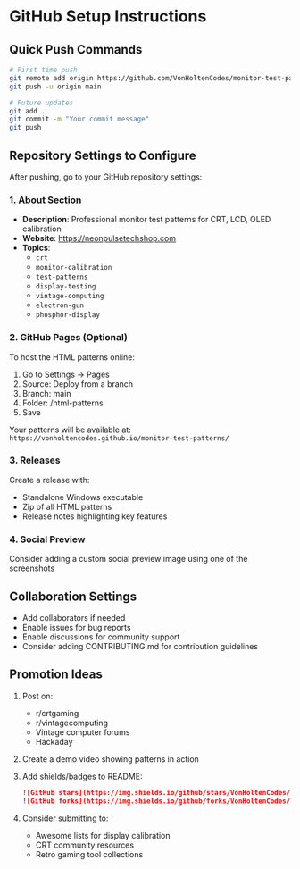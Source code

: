 # GitHub Setup Instructions

## Quick Push Commands

```bash
# First time push
git remote add origin https://github.com/VonHoltenCodes/monitor-test-patterns.git
git push -u origin main

# Future updates
git add .
git commit -m "Your commit message"
git push
```

## Repository Settings to Configure

After pushing, go to your GitHub repository settings:

### 1. About Section
- **Description**: Professional monitor test patterns for CRT, LCD, OLED calibration
- **Website**: https://neonpulsetechshop.com
- **Topics**: 
  - `crt`
  - `monitor-calibration`
  - `test-patterns`
  - `display-testing`
  - `vintage-computing`
  - `electron-gun`
  - `phosphor-display`

### 2. GitHub Pages (Optional)
To host the HTML patterns online:
1. Go to Settings → Pages
2. Source: Deploy from a branch
3. Branch: main
4. Folder: /html-patterns
5. Save

Your patterns will be available at:
`https://vonholtencodes.github.io/monitor-test-patterns/`

### 3. Releases
Create a release with:
- Standalone Windows executable
- Zip of all HTML patterns
- Release notes highlighting key features

### 4. Social Preview
Consider adding a custom social preview image using one of the screenshots

## Collaboration Settings

- Add collaborators if needed
- Enable issues for bug reports
- Enable discussions for community support
- Consider adding CONTRIBUTING.md for contribution guidelines

## Promotion Ideas

1. Post on:
   - r/crtgaming
   - r/vintagecomputing
   - Vintage computer forums
   - Hackaday
   
2. Create a demo video showing patterns in action

3. Add shields/badges to README:
   ```markdown
   ![GitHub stars](https://img.shields.io/github/stars/VonHoltenCodes/monitor-test-patterns)
   ![GitHub forks](https://img.shields.io/github/forks/VonHoltenCodes/monitor-test-patterns)
   ```

4. Consider submitting to:
   - Awesome lists for display calibration
   - CRT community resources
   - Retro gaming tool collections